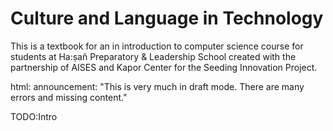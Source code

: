 # Culture and Language in Technology

This is a textbook for an in introduction to computer science course for students at Ha:ṣañ Preparatory & Leadership School created with the partnership of AISES and Kapor Center for the Seeding Innovation Project.

html:
    announcement: "This is very much in draft mode. There are many errors and missing content."

TODO:Intro

```{tableofcontents}
```

